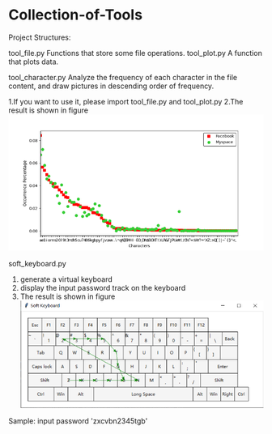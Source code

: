 # Collection-of-Tools
Project Structures:

tool_file.py Functions that store some file operations.
tool_plot.py A function that plots data.

tool_character.py Analyze the frequency of each character in the file content, and draw pictures in descending order of frequency.

1.If you want to use it, please import tool_file.py and tool_plot.py
2.The result is shown in figure 
![image](https://github.com/yhmain/Collection-of-Tools/raw/mainmaster/Pictures/characters.png)

soft_keyboard.py 
1. generate a virtual keyboard 
2. display the input password track on the keyboard
3. The result is shown in figure   
![image](https://github.com/yhmain/Collection-of-Tools/raw/mainmaster/Pictures/keyboard.jpg)

Sample: input password 'zxcvbn2345tgb'
